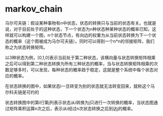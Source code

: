 # markov_chain

马尔可夫链：假设某种事物有n中状态，状态的转换只与当前的状态有关。也就是说，对于目前处于的这种状态，下一个状态为n种状态种某种状态的概率已知，这样就可以构建一个图，n个状态节点，有向边的权重为从当前状态转换为下一个状态的概率（这个图被成为马尔可夫链）。同时可以得到一个n*n的邻接矩阵，我们称之为状态转换矩阵。

以3种状态为例，[0,1,0]表示当前处于第二种状态，该横向量与状态转换矩阵相乘之后可以得到第二种状态转换为所有三种状态的概率，当与状态转换矩阵相乘的次数足够多时，可以发现，每种状态的概率趋于稳定，这就是整个系统中每个状态对应的概率。

在状态转换的图中，如果状态i一旦转变为别的状态就无法转变回来，就称这个马尔科夫链是可约的

状态转换图中的第i行第j列表示状态从i转换为j只进行一次转换的概率，当状态图通过矩阵乘积运算n次之后，表示从i经过n次状态转换之后到达j的概率。